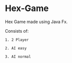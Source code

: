# Hex-Game
Hex Game made using Java Fx.

Consists of:

    1. 2 Player
    
    2. AI easy
    
    3. AI normal
